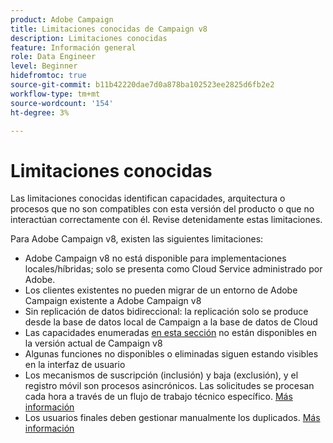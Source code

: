 ```yaml
---
product: Adobe Campaign
title: Limitaciones conocidas de Campaign v8
description: Limitaciones conocidas
feature: Información general
role: Data Engineer
level: Beginner
hidefromtoc: true
source-git-commit: b11b42220dae7d0a878ba102523ee2825d6fb2e2
workflow-type: tm+mt
source-wordcount: '154'
ht-degree: 3%

---
```


# Limitaciones conocidas

Las limitaciones conocidas identifican capacidades, arquitectura o procesos que no son compatibles con esta versión del producto o que no interactúan correctamente con él. Revise detenidamente estas limitaciones.

Para Adobe Campaign v8, existen las siguientes limitaciones:

* Adobe Campaign v8 no está disponible para implementaciones locales/híbridas; solo se presenta como Cloud Service administrado por Adobe.
* Los clientes existentes no pueden migrar de un entorno de Adobe Campaign existente a Adobe Campaign v8
* Sin replicación de datos bidireccional: la replicación solo se produce desde la base de datos local de Campaign a la base de datos de Cloud
* Las capacidades enumeradas [en esta sección](capability-matrix.md#gs-unavailable-features) no están disponibles en la versión actual de Campaign v8
* Algunas funciones no disponibles o eliminadas siguen estando visibles en la interfaz de usuario
* Los mecanismos de suscripción (inclusión) y baja (exclusión), y el registro móvil son procesos asincrónicos. Las solicitudes se procesan cada hora a través de un flujo de trabajo técnico específico. [Más información](../config/replication.md#tech-wf)
* Los usuarios finales deben gestionar manualmente los duplicados. [Más información](../dev/keys.md)
